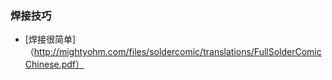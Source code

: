 ### 焊接技巧
- [焊接很简单]（http://mightyohm.com/files/soldercomic/translations/FullSolderComicChinese.pdf）

